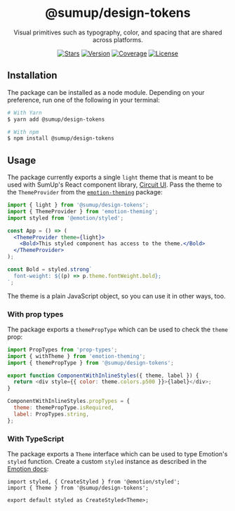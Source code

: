 <div align="center">

# @sumup/design-tokens

Visual primitives such as typography, color, and spacing that are shared across platforms.

[![Stars](https://img.shields.io/github/stars/sumup-oss/circuit-ui?style=social)](https://github.com/sumup-oss/circuit-ui/) [![Version](https://img.shields.io/npm/v/@sumup/design-tokens)](https://www.npmjs.com/package/@sumup/design-tokens) [![Coverage](https://img.shields.io/codecov/c/github/sumup-oss/circuit-ui)](https://codecov.io/gh/sumup-oss/circuit-ui) [![License](https://img.shields.io/badge/license--lightgrey.svg)](https://github.com/sumup-oss/circuit-ui/blob/main/packages/design-tokens/LICENSE)

</div>

## Installation

The package can be installed as a node module. Depending on your preference, run one of the following in your terminal:

```sh
# With Yarn
$ yarn add @sumup/design-tokens

# With npm
$ npm install @sumup/design-tokens
```

## Usage

The package currently exports a single `light` theme that is meant to be used with SumUp's React component library, [Circuit UI](https://github.com/sumup-oss/circuit-ui/blob/main/packages/circuit-ui). Pass the theme to the `ThemeProvider` from the [`emotion-theming`](https://emotion.sh/docs/theming) package:

```jsx
import { light } from '@sumup/design-tokens';
import { ThemeProvider } from 'emotion-theming';
import styled from '@emotion/styled';

const App = () => (
  <ThemeProvider theme={light}>
    <Bold>This styled component has access to the theme.</Bold>
  </ThemeProvider>
);

const Bold = styled.strong`
  font-weight: ${(p) => p.theme.fontWeight.bold};
`;
```

The theme is a plain JavaScript object, so you can use it in other ways, too.

### With prop types

The package exports a `themePropType` which can be used to check the `theme` prop:

```js
import PropTypes from 'prop-types';
import { withTheme } from 'emotion-theming';
import { themePropType } from '@sumup/design-tokens';

export function ComponentWithInlineStyles({ theme, label }) {
  return <div style={{ color: theme.colors.p500 }}>{label}</div>;
}

ComponentWithInlineStyles.propTypes = {
  theme: themePropType.isRequired,
  label: PropTypes.string,
};
```

### With TypeScript

The package exports a `Theme` interface which can be used to type Emotion's `styled` function. Create a custom `styled` instance as described in the [Emotion docs](https://emotion.sh/docs/typescript):

```tsx
import styled, { CreateStyled } from '@emotion/styled';
import { Theme } from '@sumup/design-tokens';

export default styled as CreateStyled<Theme>;
```
